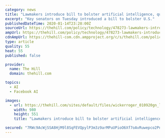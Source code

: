 ```yaml
---
category: news
title: "Lawmakers introduce bill to bolster artificial intelligence, quantum computing"
excerpt: "Key senators on Tuesday introduced a bill to bolster U.S."
publishedDateTime: 2020-01-14T23:28:00Z
sourceUrl: https://thehill.com/policy/technology/478273-lawmakers-introduce-bill-to-bolster-artificial-intelligence-quantum
ampUrl: https://thehill.com/policy/technology/478273-lawmakers-introduce-bill-to-bolster-artificial-intelligence-quantum?amp
cdnAmpUrl: https://thehill-com.cdn.ampproject.org/c/s/thehill.com/policy/technology/478273-lawmakers-introduce-bill-to-bolster-artificial-intelligence-quantum?amp
type: article
quality: 55
heat: 55
published: false

provider:
  name: The Hill
  domain: thehill.com

topics:
  - AI
  - Facebook AI

images:
  - url: https://thehill.com/sites/default/files/wickerroger_010920gn_lead.jpg
    width: 980
    height: 551
    title: "Lawmakers introduce bill to bolster artificial intelligence, quantum computing"

secured: "7RWc9AcWjSSA8HjM9l8SqFEVQpylP3m3z9arMPuUPioO6Xf7oAvRuwepco2PnuG0FgpeLBOGJ4aSj9PExiSFNHYCLMweT0cWvcOZaoYUH5gKlXRjMN/ds4EOmdR5Ltp3SYCiIbPCbKwmg31bTjUsE22ZIVNys9ZJ2mxFMucBrXE3C+JBm+vRItTwbQ+wvqASolc0MR8JaE4PZiorzP5Gf8ru/2bLNFGbs39QUOEu/h9iCb6nwxI2oRDR0MRQ16ky0AX+jE48rjC9wq8+J4RgFxjhQCcSB2tdHsW6gfO4ODQ=;ZNAc48jSDteNNHfFJOEKpQ=="
---
```


